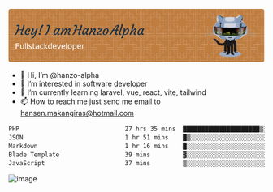 ![Header](./github-header-image.png)

- 👋 Hi, I’m @hanzo-alpha
- 👀 I’m interested in software developer
- 🌱 I’m currently learning laravel, vue, react, vite, tailwind
- 📫 How to reach me just send me email to hansen.makangiras@hotmail.com 

<!---
hanzo-alpha/hanzo-alpha is a ✨ special ✨ repository because its `README.md` (this file) appears on your GitHub profile.
You can click the Preview link to take a look at your changes.
--->

<!--START_SECTION:waka-->

```txt
PHP                             27 hrs 35 mins  █████████████████████▒░░░   85.55 %
JSON                            1 hr 51 mins    █▒░░░░░░░░░░░░░░░░░░░░░░░   05.78 %
Markdown                        1 hr 16 mins    █░░░░░░░░░░░░░░░░░░░░░░░░   03.93 %
Blade Template                  39 mins         ▓░░░░░░░░░░░░░░░░░░░░░░░░   02.04 %
JavaScript                      37 mins         ▒░░░░░░░░░░░░░░░░░░░░░░░░   01.93 %
```

<!--END_SECTION:waka-->

![image](https://github.com/hanzo-alpha/hanzo-alpha/assets/111342797/c4bd2977-6123-4017-8652-6e166259b484)

